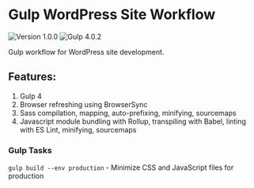 # Gulp WordPress Site Workflow
![Version 1.0.0](https://img.shields.io/badge/Version-1.0.0-brightgreen)
![Gulp 4.0.2](https://img.shields.io/badge/gulp-4.0.2-red)

Gulp workflow for WordPress site development.

## Features:

1. Gulp 4
2. Browser refreshing using BrowserSync
3. Sass compilation, mapping, auto-prefixing, minifying, sourcemaps
4. Javascript module bundling with Rollup, transpiling with Babel, linting with ES Lint, minifying, sourcemaps

### Gulp Tasks
`gulp build --env production` - Minimize CSS and JavaScript files for production